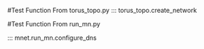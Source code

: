 #Test Function From torus_topo.py
::: torus_topo.create_network


#Test Function From run_mn.py

::: mnet.run_mn.configure_dns